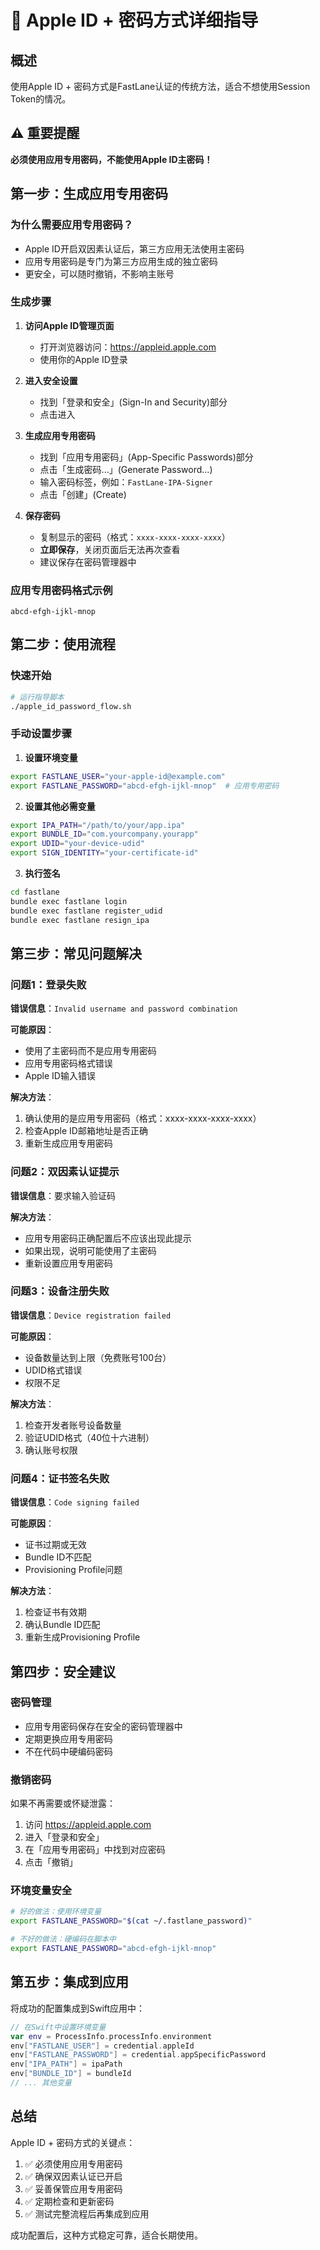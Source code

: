 # 🔐 Apple ID + 密码方式详细指导

## 概述

使用Apple ID + 密码方式是FastLane认证的传统方法，适合不想使用Session Token的情况。

## ⚠️ 重要提醒

**必须使用应用专用密码，不能使用Apple ID主密码！**

## 第一步：生成应用专用密码

### 为什么需要应用专用密码？

- Apple ID开启双因素认证后，第三方应用无法使用主密码
- 应用专用密码是专门为第三方应用生成的独立密码
- 更安全，可以随时撤销，不影响主账号

### 生成步骤

1. **访问Apple ID管理页面**
   - 打开浏览器访问：https://appleid.apple.com
   - 使用你的Apple ID登录

2. **进入安全设置**
   - 找到「登录和安全」(Sign-In and Security)部分
   - 点击进入

3. **生成应用专用密码**
   - 找到「应用专用密码」(App-Specific Passwords)部分
   - 点击「生成密码...」(Generate Password...)
   - 输入密码标签，例如：`FastLane-IPA-Signer`
   - 点击「创建」(Create)

4. **保存密码**
   - 复制显示的密码（格式：`xxxx-xxxx-xxxx-xxxx`）
   - **立即保存**，关闭页面后无法再次查看
   - 建议保存在密码管理器中

### 应用专用密码格式示例
```
abcd-efgh-ijkl-mnop
```

## 第二步：使用流程

### 快速开始
```bash
# 运行指导脚本
./apple_id_password_flow.sh
```

### 手动设置步骤

1. **设置环境变量**
```bash
export FASTLANE_USER="your-apple-id@example.com"
export FASTLANE_PASSWORD="abcd-efgh-ijkl-mnop"  # 应用专用密码
```

2. **设置其他必需变量**
```bash
export IPA_PATH="/path/to/your/app.ipa"
export BUNDLE_ID="com.yourcompany.yourapp"
export UDID="your-device-udid"
export SIGN_IDENTITY="your-certificate-id"
```

3. **执行签名**
```bash
cd fastlane
bundle exec fastlane login
bundle exec fastlane register_udid
bundle exec fastlane resign_ipa
```

## 第三步：常见问题解决

### 问题1：登录失败
**错误信息**：`Invalid username and password combination`

**可能原因**：
- 使用了主密码而不是应用专用密码
- 应用专用密码格式错误
- Apple ID输入错误

**解决方法**：
1. 确认使用的是应用专用密码（格式：xxxx-xxxx-xxxx-xxxx）
2. 检查Apple ID邮箱地址是否正确
3. 重新生成应用专用密码

### 问题2：双因素认证提示
**错误信息**：要求输入验证码

**解决方法**：
- 应用专用密码正确配置后不应该出现此提示
- 如果出现，说明可能使用了主密码
- 重新设置应用专用密码

### 问题3：设备注册失败
**错误信息**：`Device registration failed`

**可能原因**：
- 设备数量达到上限（免费账号100台）
- UDID格式错误
- 权限不足

**解决方法**：
1. 检查开发者账号设备数量
2. 验证UDID格式（40位十六进制）
3. 确认账号权限

### 问题4：证书签名失败
**错误信息**：`Code signing failed`

**可能原因**：
- 证书过期或无效
- Bundle ID不匹配
- Provisioning Profile问题

**解决方法**：
1. 检查证书有效期
2. 确认Bundle ID匹配
3. 重新生成Provisioning Profile

## 第四步：安全建议

### 密码管理
- 应用专用密码保存在安全的密码管理器中
- 定期更换应用专用密码
- 不在代码中硬编码密码

### 撤销密码
如果不再需要或怀疑泄露：
1. 访问 https://appleid.apple.com
2. 进入「登录和安全」
3. 在「应用专用密码」中找到对应密码
4. 点击「撤销」

### 环境变量安全
```bash
# 好的做法：使用环境变量
export FASTLANE_PASSWORD="$(cat ~/.fastlane_password)"

# 不好的做法：硬编码在脚本中
export FASTLANE_PASSWORD="abcd-efgh-ijkl-mnop"
```

## 第五步：集成到应用

将成功的配置集成到Swift应用中：

```swift
// 在Swift中设置环境变量
var env = ProcessInfo.processInfo.environment
env["FASTLANE_USER"] = credential.appleId
env["FASTLANE_PASSWORD"] = credential.appSpecificPassword
env["IPA_PATH"] = ipaPath
env["BUNDLE_ID"] = bundleId
// ... 其他变量
```

## 总结

Apple ID + 密码方式的关键点：
1. ✅ 必须使用应用专用密码
2. ✅ 确保双因素认证已开启
3. ✅ 妥善保管应用专用密码
4. ✅ 定期检查和更新密码
5. ✅ 测试完整流程后再集成到应用

成功配置后，这种方式稳定可靠，适合长期使用。